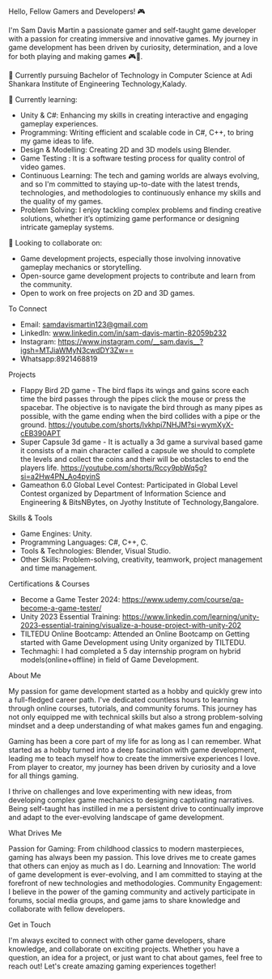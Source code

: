 Hello, Fellow Gamers and Developers! 🎮

I'm Sam Davis Martin a passionate gamer and self-taught game developer with a passion for creating immersive and innovative games. My journey in game development has been driven by curiosity, determination, and a love for both playing and making games 🎮👾.

🔭 Currently pursuing Bachelor of Technology in Computer Science at Adi Shankara Institute of Engineering Technology,Kalady.

🌱 Currently learning:
- Unity & C#: Enhancing my skills in creating interactive and engaging gameplay experiences.
- Programming: Writing efficient and scalable code in C#, C++, to bring my game ideas to life.
- Design & Modelling: Creating 2D and 3D models using Blender.
- Game Testing : It is a software testing process for quality control of video games.
- Continuous Learning: The tech and gaming worlds are always evolving, and so I'm committed to staying up-to-date with the latest trends, technologies, and methodologies to continuously enhance my skills and the quality of my games.
- Problem Solving: I enjoy tackling complex problems and finding creative solutions, whether it’s optimizing game performance or designing intricate gameplay systems.
  
👯 Looking to collaborate on: 
- Game development projects, especially those involving innovative gameplay mechanics or storytelling.
- Open-source game development projects to contribute and learn from the community.
- Open to work on free projects on 2D and 3D games.

To Connect 
- Email: samdavismartin123@gmail.com
- LinkedIn: www.linkedin.com/in/sam-davis-martin-82059b232
- Instagram: https://www.instagram.com/__sam.davis__?igsh=MTJiaWMyN3cwdDY3Zw==
- Whatsapp:8921468819

Projects
- Flappy Bird 2D game - The bird flaps its wings and gains score each time the bird passes through the pipes click the mouse or press the spacebar. The objective is to navigate the bird through as many pipes as possible, with the game ending when the bird collides with a pipe or the ground.
https://youtube.com/shorts/lvkhpi7NHJM?si=wymXyX-cEB390APT
- Super Capsule 3d game - It is actually a 3d game a survival based game it consists of a main character called a capsule we should to complete the levels and collect the coins and their will be obstacles to end the players life. https://youtube.com/shorts/Rccy9pbWq5g?si=a2Hw4PN_Ao4pyinS
- Gameathon 6.0 Global Level Contest: Participated in Global Level Contest organized by Department of Information Science and Engineering & BitsNBytes, on Jyothy Institute of Technology,Bangalore.

 Skills & Tools
 - Game Engines: Unity.
 - Programming Languages: C#, C++, C.
 - Tools & Technologies: Blender, Visual Studio.
 - Other Skills: Problem-solving, creativity, teamwork, project management and time management.

 Certifications & Courses
- Become a Game Tester 2024: https://www.udemy.com/course/qa-become-a-game-tester/
- Unity 2023 Essential Training: https://www.linkedin.com/learning/unity-2023-essential-training/visualize-a-house-project-with-unity-202
- TILTEDU Online Bootcamp: Attended an Online Bootcamp on Getting started with Game Development using Unity organized by TILTEDU.
- Techmaghi: I had completed a 5 day internship program on hybrid models(online+offline) in field of Game Development.


About Me
 
My passion for game development started as a hobby and quickly grew into a full-fledged career path. I've dedicated countless hours to learning through online courses, tutorials, and community forums. This journey has not only equipped me with technical skills but also a strong problem-solving mindset and a deep understanding of what makes games fun and engaging.

Gaming has been a core part of my life for as long as I can remember. What started as a hobby turned into a deep fascination with game development, leading me to teach myself how to create the immersive experiences I love. From player to creator, my journey has been driven by curiosity and a love for all things gaming.

I thrive on challenges and love experimenting with new ideas, from developing complex game mechanics to designing captivating narratives. Being self-taught has instilled in me a persistent drive to continually improve and adapt to the ever-evolving landscape of game development.


What Drives Me


Passion for Gaming: From childhood classics to modern masterpieces, gaming has always been my passion. This love drives me to create games that others can enjoy as much as I do.
Learning and Innovation: The world of game development is ever-evolving, and I am committed to staying at the forefront of new technologies and methodologies.
Community Engagement: I believe in the power of the gaming community and actively participate in forums, social media groups, and game jams to share knowledge and collaborate with fellow developers.


Get in Touch
 
I'm always excited to connect with other game developers, share knowledge, and collaborate on exciting projects. Whether you have a question, an idea for a project, or just want to chat about games, feel free to reach out!
Let's create amazing gaming experiences together!
